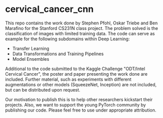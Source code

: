 # cervical_cancer_cnn

This repo contains the work done by Stephen Pfohl, Oskar Triebe and Ben Marafino for the Stanford CS231N class project. 
The problem solved is the classification of images with limited training data. The code can serve as example for the following subdomains within Deep Learning:

* Transfer Learning
* Data Transformations and Training Pipelines
* Model Ensembles

Additional to the code submitted to the Kaggle Challenge "ODT/Intel Cervical Cancer", the poster and paper presenting the work done are included.
Further material, such as experiments with different augmentations or other models (SqueezeNet, Inception) are not included, but can be distributed upon request.

Our motivation to publish this is to help other researchers kickstart their projects. Also, we want to support the young PyTorch community by publishing our code. Please feel free to use under appropriate attribution.